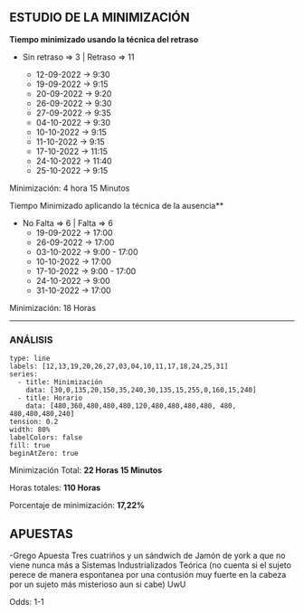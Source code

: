 ## ESTUDIO DE LA MINIMIZACIÓN

**Tiempo minimizado usando la técnica del retraso**

- Sin retraso => 3 | Retraso => 11

	- 12-09-2022 -> 9:30
	- 19-09-2022 -> 9:15
	- 20-09-2022 -> 9:20
	- 26-09-2022 -> 9:30
	- 27-09-2022 -> 9:35
	- 04-10-2022 -> 9:30
	- 10-10-2022 -> 9:15
	- 11-10-2022 -> 9:15
	- 17-10-2022 -> 11:15
	- 24-10-2022 -> 11:40
	- 25-10-2022 -> 9:15

Minimización: 4 hora 15 Minutos

Tiempo Minimizado aplicando la técnica de la ausencia**

 - No Falta => 6 | Falta => 6
	- 19-09-2022 -> 17:00
	- 26-09-2022 -> 17:00
	- 03-10-2022 -> 9:00 - 17:00
	- 10-10-2022 -> 17:00
	- 17-10-2022 -> 9:00 - 17:00
	- 24-10-2022 -> 9:00
	- 31-10-2022 -> 17:00

Minimización: 18 Horas

-----------------------------------------

### ANÁLISIS

```chart
type: line
labels: [12,13,19,20,26,27,03,04,10,11,17,18,24,25,31]
series:
  - title: Minimización
    data: [30,0,135,20,150,35,240,30,135,15,255,0,160,15,240]
  - title: Horario
	data: [480,360,480,480,480,120,480,480,480,480, 480, 480,480,480,240]
tension: 0.2
width: 80%
labelColors: false
fill: true
beginAtZero: true
```

Minimización Total: **22 Horas 15 Minutos**

Horas totales: **110 Horas**

Porcentaje de minimización: **17,22%**


## APUESTAS

-Grego Apuesta Tres cuatriños y un sándwich de Jamón de york a que no viene nunca más a Sistemas Industrializados Teórica (no cuenta si el sujeto perece de manera espontanea por una contusión muy fuerte en la cabeza por un sujeto más misterioso aun si cabe) UwU

Odds: 1-1

